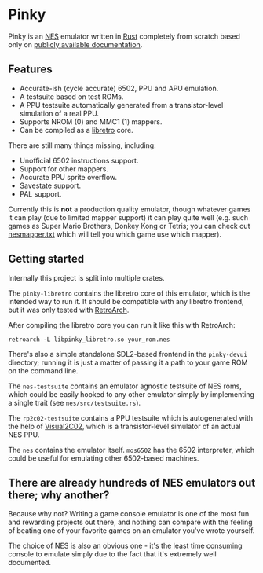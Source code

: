 # Pinky

Pinky is an [NES] emulator written in [Rust] completely from scratch
based only on [publicly available documentation].

[NES]: https://en.wikipedia.org/wiki/Nintendo_Entertainment_System
[Rust]: https://www.rust-lang.org/en-US/
[publicly available documentation]: http://wiki.nesdev.com/w/index.php/Nesdev_Wiki

## Features

   * Accurate-ish (cycle accurate) 6502, PPU and APU emulation.
   * A testsuite based on test ROMs.
   * A PPU testsuite automatically generated from a transistor-level
     simulation of a real PPU.
   * Supports NROM (0) and MMC1 (1) mappers.
   * Can be compiled as a [libretro] core.

[libretro]: http://www.libretro.com/index.php/api/

There are still many things missing, including:

   * Unofficial 6502 instructions support.
   * Support for other mappers.
   * Accurate PPU sprite overflow.
   * Savestate support.
   * PAL support.

Currently this is **not** a production quality emulator, though
whatever games it can play (due to limited mapper support) it can
play quite well (e.g. such games as Super Mario Brothers, Donkey Kong
or Tetris; you can check out [nesmapper.txt] which will tell you
which game use which mapper).

[nesmapper.txt]: http://tuxnes.sourceforge.net/nesmapper.txt

## Getting started

Internally this project is split into multiple crates.

The `pinky-libretro` contains the libretro core of this emulator,
which is the intended way to run it. It should be compatible with
any libretro frontend, but it was only tested with [RetroArch].

After compiling the libretro core you can run it like this with RetroArch:

```
retroarch -L libpinky_libretro.so your_rom.nes
```

There's also a simple standalone SDL2-based frontend in the `pinky-devui`
directory; running it is just a matter of passing it a path to your game ROM
on the command line.

[Retroarch]: http://www.libretro.com/index.php/retroarch-2/

The `nes-testsuite` contains an emulator agnostic testsuite of NES roms,
which could be easily hooked to any other emulator simply by implementing
a single trait (see `nes/src/testsuite.rs`).

The `rp2c02-testsuite` contains a PPU testsuite which is autogenerated
with the help of [Visual2C02], which is a transistor-level simulator
of an actual NES PPU.

The `nes` contains the emulator itself. `mos6502` has the 6502 interpreter,
which could be useful for emulating other 6502-based machines.

[Visual2C02]: https://www.qmtpro.com/~nes/chipimages/visual2c02/

## There are already hundreds of NES emulators out there; why another?

Because why not? Writing a game console emulator is one of the most fun and
rewarding projects out there, and nothing can compare with the feeling of
beating one of your favorite games on an emulator you've wrote yourself.

The choice of NES is also an obvious one - it's the least time consuming
console to emulate simply due to the fact that it's extremely well documented.
